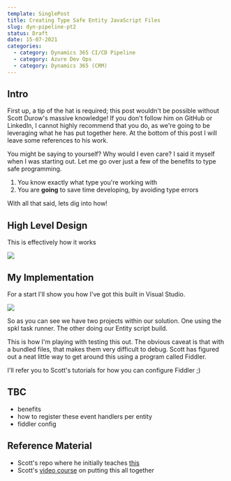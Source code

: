 ```yaml
---
template: SinglePost
title: Creating Type Safe Entity JavaScript Files
slug: dyn-pipeline-pt2
status: Draft
date: 15-07-2021
categories:
  - category: Dynamics 365 CI/CD Pipeline
  - category: Azure Dev Ops
  - category: Dynamics 365 (CRM)
---
```

## Intro

First up, a tip of the hat is required; this post wouldn't be possible without Scott Durow's massive knowledge! If you don't follow him on GitHub or LinkedIn, I cannot highly recommend that you do, as we're going to be leveraging what he has put together here. At the bottom of this post I will leave some references to his work. 

You might be saying to yourself? Why would I even care? I said it myself when I was starting out. Let me go over just a few of the benefits to type safe programming.

1. You know exactly what type you're working with
2. You are **going** to save time developing, by avoiding type errors

With all that said, lets dig into how!

## High Level Design

This is effectively how it works 

[![](https://mermaid.ink/img/eyJjb2RlIjoiZ3JhcGggVERcbiAgICBBKERldmVsb3AgVHlwZVNjcmlwdCBQZXIgRW50aXR5KSAtLT58QnVuZGxlICYgUHVibGlzaCB1c2luZyBTUEtMfCBCKFNpbmdsZSBXZWIgUmVzb3VyY2UgVXBsb2FkZWQpXG4gICAgQiAtLT4gQyhNYXAgRW50aXRpZXMgdG8gdGhlaXIgUmVzcGVjdGl2ZSBDbGFzcyB3aXRoaW4gRmlsZSlcbiAgICBDIC0tPnxBY2NvdW50IEVudGl0eXwgRFtCaW5kIEZ1bmN0aW9uc11cbiAgICBEIC0tPkUoT25TYXZlKVxuICAgIEQgLS0-RihPbkxvYWQpXG4gICAgQyAtLT58Q29udGFjdCBFbnRpdHl8IEdbQmluZCBGdW5jdGlvbnNdXG4gICAgRyAtLT5IKE9uTG9hZClcbiAgICBHIC0tPkkoT25TYXZlKSIsIm1lcm1haWQiOnsidGhlbWUiOiJkZWZhdWx0In0sInVwZGF0ZUVkaXRvciI6ZmFsc2UsImF1dG9TeW5jIjp0cnVlLCJ1cGRhdGVEaWFncmFtIjpmYWxzZX0)](https://mermaid-js.github.io/mermaid-live-editor/edit##eyJjb2RlIjoiZ3JhcGggVERcbiAgICBBKERldmVsb3AgVHlwZVNjcmlwdCBQZXIgRW50aXR5KSAtLT58QnVuZGwgJiBQdWJsaXNoIHVzaW5nIFNQS0x8IEIoU2luZ2xlIFdlYiBSZXNvdXJjZSBVcGxvYWRlZClcbiAgICBCIC0tPiBDKE1hcCBFbnRpdGllcyB0byB0aGVpciBSZXNwZWN0aXZlIENsYXNzIHdpdGhpbiBGaWxlKVxuICAgIEMgLS0-fEFjY291bnQgRW50aXR5fCBEW0JpbmQgRnVuY3Rpb25zXVxuICAgIEQgLS0-RShPblNhdmUpXG4gICAgRCAtLT5GKE9uTG9hZClcbiAgICBDIC0tPnxDb250YWN0IEVudGl0eXwgR1tCaW5kIEZ1bmN0aW9uc11cbiAgICBHIC0tPkgoT25Mb2FkKVxuICAgIEcgLS0-SShPblNhdmUpIiwibWVybWFpZCI6IntcbiAgXCJ0aGVtZVwiOiBcImRlZmF1bHRcIlxufSIsInVwZGF0ZUVkaXRvciI6ZmFsc2UsImF1dG9TeW5jIjp0cnVlLCJ1cGRhdGVEaWFncmFtIjpmYWxzZX0)

## My Implementation

For a start I'll show you how I've got this built in Visual Studio. 

![](https://ucarecdn.com/08ab0bc2-6b50-4d7b-9780-b6c7fdd5b70a/)

So as you can see we have two projects within our solution. One using the spkl task runner. The other doing our Entity script build.

This is how I'm playing with testing this out. The obvious caveat is that with a bundled files, that makes them very difficult to debug. Scott has figured out a neat little way to get around this using a program called Fiddler. 

I'll refer you to Scott's tutorials for how you can configure Fiddler ;) 

## TBC

* benefits
* how to register these event handlers per entity
* fiddler config

## Reference Material

* Scott's repo where he initially teaches [this](<* https://github.com/scottdurow/building-power-apps-js-webresources>)
* Scott's [video course](<* https://learn.develop1.net/courses/building-javascript-web-resources-using-typescript>) on putting this all together